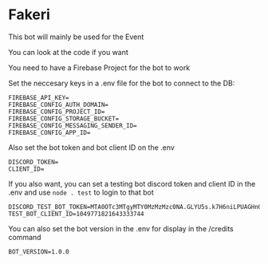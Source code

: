 # Fakeri
This bot will mainly be used for the Event

You can look at the code if you want

You need to have a Firebase Project for the bot to work

Set the neccesary keys in a .env file for the bot to connect to the DB:

```
FIREBASE_API_KEY=
FIREBASE_CONFIG_AUTH_DOMAIN=
FIREBASE_CONFIG_PROJECT_ID=
FIREBASE_CONFIG_STORAGE_BUCKET=
FIREBASE_CONFIG_MESSAGING_SENDER_ID=
FIREBASE_CONFIG_APP_ID=
```

Also set the bot token and bot client ID on the .env

```
DISCORD_TOKEN=
CLIENT_ID=
```

If you also want, you can set a testing bot discord token and client ID in the .env and use `node . test` to login to that bot

```
DISCORD_TEST_BOT_TOKEN=MTA0OTc3MTgyMTY0MzMzMzc0NA.GLYU5s.k7H6niLPUAGHn0aOK00SqTIMBO273h7wOkFzfE
TEST_BOT_CLIENT_ID=1049771821643333744
```

You can also set the bot version in the .env for display in the /credits command
```
BOT_VERSION=1.0.0
```
